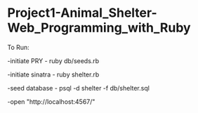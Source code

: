 # Project1-Animal_Shelter-Web_Programming_with_Ruby

To Run:


-initiate PRY - ruby db/seeds.rb

-initiate sinatra - ruby shelter.rb

-seed database - psql -d shelter -f db/shelter.sql

-open "http://localhost:4567/"
